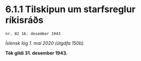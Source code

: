 # 6.1.1 Tilskipun um starfsreglur ríkisráðs

`nr. 82 16. desember 1943`

_Íslensk lög 1. maí 2020 (útgáfa 150b)._

**Tók gildi 31. desember 1943.**

